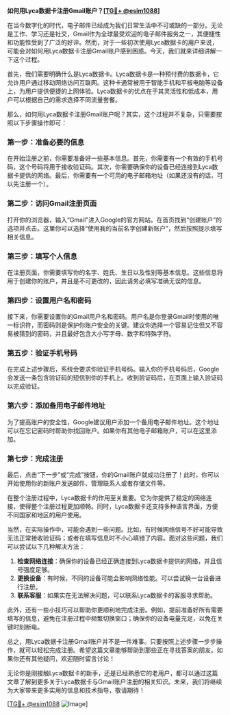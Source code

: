 **如何用Lyca数据卡注册Gmail账户？[[TG💪+ @esim1088](https://t.me/s/esim1088)]**

在当今数字化的时代，电子邮件已经成为我们日常生活中不可或缺的一部分。无论是工作、学习还是社交，Gmail作为全球最受欢迎的电子邮件服务之一，其便捷性和功能性受到了广泛的好评。然而，对于一些初次使用Lyca数据卡的用户来说，可能会对如何用Lyca数据卡注册Gmail账户感到困惑。今天，我们就来详细讲解一下这个过程。

首先，我们需要明确什么是Lyca数据卡。Lyca数据卡是一种预付费的数据卡，它允许用户通过移动网络访问互联网。这种卡通常被用于智能手机和平板电脑等设备上，为用户提供便捷的上网体验。Lyca数据卡的优点在于其灵活性和低成本，用户可以根据自己的需求选择不同流量套餐。

那么，如何用Lyca数据卡注册Gmail账户呢？其实，这个过程并不复杂，只需要按照以下步骤操作即可：

### **第一步：准备必要的信息**
在开始注册之前，你需要准备好一些基本信息。首先，你需要有一个有效的手机号码，这个号码将用于接收验证码。其次，你需要确保你的设备已经连接到Lyca数据卡提供的网络。最后，你需要有一个可用的电子邮箱地址（如果还没有的话，可以先注册一个）。

### **第二步：访问Gmail注册页面**
打开你的浏览器，输入“Gmail”进入Google的官方网站。在首页找到“创建账户”的选项并点击。这里你可以选择“使用我的当前名字创建新账户”，然后按照提示填写相关信息。

### **第三步：填写个人信息**
在注册页面，你需要填写你的名字、姓氏、生日以及性别等基本信息。这些信息将用于创建你的账户，并且是不可更改的，因此请务必填写准确无误的信息。

### **第四步：设置用户名和密码**
接下来，你需要设置你的Gmail用户名和密码。用户名是你登录Gmail时使用的唯一标识符，而密码则是保护你账户安全的关键。建议你选择一个容易记住但又不容易被猜到的密码，并且最好包含大小写字母、数字和特殊字符。

### **第五步：验证手机号码**
在完成上述步骤后，系统会要求你验证手机号码。输入你的手机号码后，Google会发送一条包含验证码的短信到你的手机上。收到验证码后，在页面上输入验证码以完成验证。

### **第六步：添加备用电子邮件地址**
为了提高账户的安全性，Google建议用户添加一个备用电子邮件地址。这个地址可以在忘记密码时帮助你找回账户。如果你有其他电子邮箱账户，可以在这里添加。

### **第七步：完成注册**
最后，点击“下一步”或“完成”按钮，你的Gmail账户就成功注册了！此时，你可以开始使用你的新账户发送邮件、管理联系人或者存储文件等。

在整个注册过程中，Lyca数据卡的作用至关重要。它为你提供了稳定的网络连接，使得整个注册过程更加顺畅。同时，Lyca数据卡还支持多种语言界面，方便不同国家和地区的用户使用。

当然，在实际操作中，可能会遇到一些问题。比如，有时候网络信号不好可能导致无法正常接收验证码；或者在填写信息时不小心填错了内容。面对这些问题，我们可以尝试以下几种解决方法：

1. **检查网络连接**：确保你的设备已经正确连接到Lyca数据卡提供的网络，并且信号强度足够。
2. **更换设备**：有时候，不同的设备可能会影响网络性能。可以尝试换一台设备进行注册。
3. **联系客服**：如果实在无法解决问题，可以联系Lyca数据卡的客服寻求帮助。

此外，还有一些小技巧可以帮助你更顺利地完成注册。例如，提前准备好所有需要填写的信息，避免在注册过程中频繁切换窗口；确保你的设备电量充足，以免在关键时刻断电。

总之，用Lyca数据卡注册Gmail账户并不是一件难事。只要按照上述步骤一步步操作，就可以轻松完成注册。希望这篇文章能够帮助到那些正在寻找答案的朋友。如果你还有其他疑问，欢迎随时留言讨论！

无论你是刚接触Lyca数据卡的新手，还是已经熟悉它的老用户，都可以通过这篇文章了解到更多关于Lyca数据卡与Gmail账户注册的相关知识。未来，我们将继续为大家带来更多实用的信息和技术指导，敬请期待！

[[TG💪+ @esim1088](https://t.me/s/esim1088) ![Image](https://i.postimg.cc/4NQfJmqS/Snipaste-2025-05-13-00-14-12.png)]